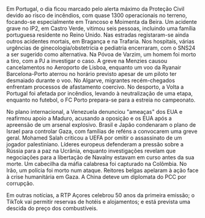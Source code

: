 Em Portugal, o dia ficou marcado pelo alerta máximo da Proteção Civil devido ao risco de incêndios, com quase 1300 operacionais no terreno, focando-se especialmente em Trancoso e Moimenta da Beira. Um acidente grave no IP2, em Castro Verde, vitimou seis pessoas, incluindo uma família portuguesa residente no Reino Unido. Nas estradas registaram-se ainda outros acidentes mortais, em Bragança e na Trafaria. Nos hospitais, várias urgências de ginecologia/obstetrícia e pediatria encerraram, com o SNS24 a ser sugerido como alternativa. Na Póvoa de Varzim, um homem foi morto a tiro, com a PJ a investigar o caso. A greve na Menzies causou cancelamentos no Aeroporto de Lisboa, enquanto um voo da Ryanair Barcelona-Porto aterrou no horário previsto apesar de um piloto ter desmaiado durante o voo. No Algarve, migrantes recém-chegados enfrentam processos de afastamento coercivo. No desporto, a Volta a Portugal foi afetada por incêndios, levando à neutralização de uma etapa, enquanto no futebol, o FC Porto prepara-se para a estreia no campeonato.

No plano internacional, a Venezuela denunciou "ameaças" dos EUA e reafirmou apoio a Maduro, acusando a oposição e os EUA após a apreensão de um arsenal explosivo.  Brasil e Japão condenaram o plano de Israel para controlar Gaza, com famílias de reféns a convocarem uma greve geral. Mohamed Salah criticou a UEFA por omitir o assassinato de um jogador palestiniano. Líderes europeus defenderam a pressão sobre a Rússia para a paz na Ucrânia, enquanto investigações revelam que negociações para a libertação de Navalny estavam em curso antes da sua morte. Um cabecilha da máfia calabresa foi capturado na Colômbia. No Irão, um polícia foi morto num ataque. Reitores belgas apelaram à ação face à crise humanitária em Gaza. A China deteve um diplomata do PCC por corrupção.

Em outras notícias, a RTP Açores celebrou 50 anos da primeira emissão; o TikTok vai permitir reservas de hotéis e alojamentos; e está prevista uma descida do preço dos combustíveis.